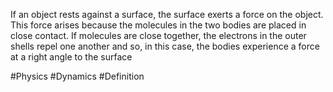If an object rests against a surface, the surface exerts a force on the object. This force arises because the molecules in the two bodies are placed in close contact. If molecules are close together, the electrons in the outer shells repel one another and so, in this case, the bodies experience a force at a right angle to the surface 

#Physics #Dynamics #Definition